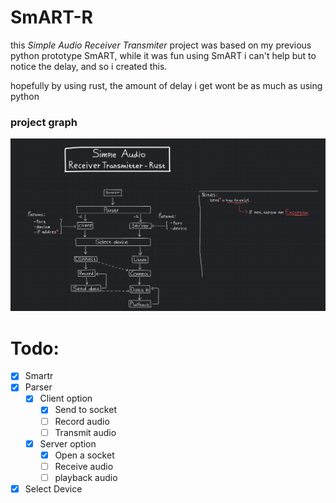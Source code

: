 # SmART-R
this _Simple Audio Receiver Transmiter_ project was based on my previous python prototype SmART, while it was fun using SmART i can't help but to notice the delay, and so i created this.

hopefully by using rust, the amount of delay i get wont be as much as using python

### project graph
![SmART-R graph](img/SmART-R_Graph.png)

# Todo:
- [x] Smartr
- [x] Parser
    - [x] Client option
        - [x] Send to socket
        - [ ] Record audio
        - [ ] Transmit audio
    - [x] Server option
        - [x] Open a socket
        - [ ] Receive audio
        - [ ] playback audio
- [x] Select Device
